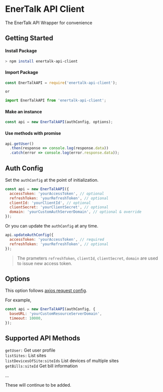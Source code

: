 # EnerTalk API Client
The EnerTalk API Wrapper for convenience

## Getting Started

#### Install Package
```sh
> npm install enertalk-api-client
```

#### Import Package
```js
const EnerTalkAPI = require('enertalk-api-client');

or

import EnerTalkAPI from 'enertalk-api-client';
```

#### Make an instance
```js
const api = new EnerTalkAPI(authConfig, options);
```

#### Use methods with promise
```js
api.getUser()
  .then(response => console.log(response.data))
  .catch(error => console.log(error.response.data));
```


## Auth Config

Set the `authConfig` at the point of initialization.

```js
const api = new EnerTalkAPI({
  accessToken: 'yourAccessToken', // optional
  refreshToken: 'yourRefreshToken', // optional
  clientId: 'yourClientId', // optional
  clientSecret: 'yourClientSecret', // optional
  domain: 'yourCustomAuthServerDomain', // optional & override
});
```

Or you can update the `authConfig` at any time.

```js
api.updateAuthConfig({
  accessToken: 'yourAccessToken', // required
  refreshToken: 'yourRefreshToken', // optional
});
```

> The prameters `refreshToken`, `clientId`, `clientSecret`, `domain` are
> used to issue new access token.


## Options
This option follows [axios request config](https://github.com/mzabriskie/axios#request-config).

For example,
```js
const api = new EnerTalkAPI(authConfig, {
  baseURL: 'yourCustomResourceServerDomain',
  timeout: 10000,
});
```


## Supported API Methods

`getUser:` Get user profile  
`listSites:` List sites  
`listDevicesOfSite:siteIds` List devices of multiple sites  
`getBills:siteId` Get bill information  

...

These will continue to be added.

